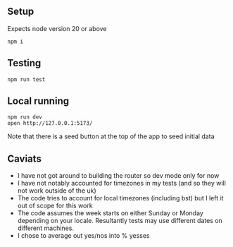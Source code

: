 ## Setup

Expects node version 20 or above

```
npm i
```

## Testing

```
npm run test
```

## Local running

```
npm run dev
open http://127.0.0.1:5173/
```

Note that there is a seed button at the top of the app to seed initial data

## Caviats

- I have not got around to building the router so dev mode only for now
- I have not notably accounted for timezones in my tests (and so they will not work outside of the uk)
- The code tries to account for local timezones (including bst) but I left it out of scope for this work
- The code assumes the week starts on either Sunday or Monday depending on your locale. Resultantly tests may use different dates on different machines.
- I chose to average out yes/nos into % yesses
